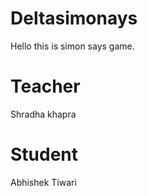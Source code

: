 # Deltasimonays

Hello this is simon says game.

# Teacher
Shradha khapra

# Student
Abhishek Tiwari

